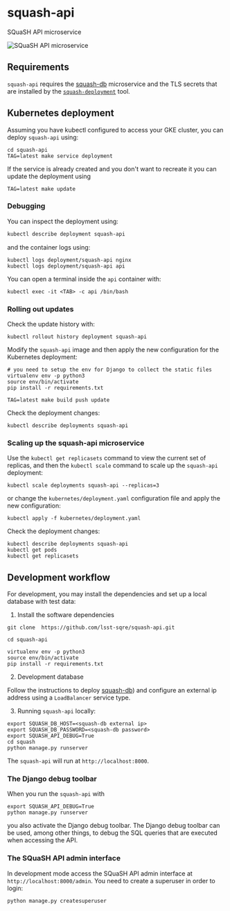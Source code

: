 # squash-api
SQuaSH API microservice

![SQuaSH API microservice](squash-api.png)

## Requirements

`squash-api` requires the [squash-db](https://github.com/lsst-sqre/squash-db) microservice and the TLS secrets that are installed by the
[`squash-deployment`](https://github.com/lsst-sqre/squash-deployment) tool.

## Kubernetes deployment

Assuming you have kubectl configured to access your GKE cluster, you can deploy `squash-api` using:

```
cd squash-api
TAG=latest make service deployment
```

If the service is already created and you don't want to recreate
it you can update the deployment using

```
TAG=latest make update
```


### Debugging

You can inspect the deployment using:

```bash
kubectl describe deployment squash-api
```

and the container logs using:
 
``` 
kubectl logs deployment/squash-api nginx
kubectl logs deployment/squash-api api
```

You can open a terminal inside the `api` container with:

``` 
kubectl exec -it <TAB> -c api /bin/bash
```

### Rolling out updates 

Check the update history with:

```
kubectl rollout history deployment squash-api
```

Modify the `squash-api` image and then apply the new configuration for the Kubernetes deployment:

```
# you need to setup the env for Django to collect the static files
virtualenv env -p python3
source env/bin/activate
pip install -r requirements.txt
 
TAG=latest make build push update
```

Check the deployment changes:
```
kubectl describe deployments squash-api
```

### Scaling up the squash-api microservice

Use the `kubectl get replicasets` command to view the current set of replicas, and then the `kubectl scale` command 
to scale up the `squash-api` deployment:

``` 
kubectl scale deployments squash-api --replicas=3
```

or change the `kubernetes/deployment.yaml` configuration file and apply the new configuration:

```
kubectl apply -f kubernetes/deployment.yaml
```

Check the deployment changes:

``` 
kubectl describe deployments squash-api
kubectl get pods
kubectl get replicasets
```

## Development workflow 

For development, you may install the dependencies and set up a local database with test data:

1. Install the software dependencies
```
git clone  https://github.com/lsst-sqre/squash-api.git

cd squash-api

virtualenv env -p python3
source env/bin/activate
pip install -r requirements.txt
```

2. Development database
 
Follow the instructions to deploy [squash-db](https://github.com/lsst-sqre/squash-db)) and configure an external ip address using a `LoadBalancer` service type.

3. Running `squash-api` locally:

```
export SQUASH_DB_HOST=<squash-db external ip>
export SQUASH_DB_PASSWORD=<squash-db password>
export SQUASH_API_DEBUG=True
cd squash
python manage.py runserver
```

The `squash-api` will run at `http://localhost:8000`. 

### The Django debug toolbar

When you run the `squash-api` with 

```
export SQUASH_API_DEBUG=True
python manage.py runserver
```

you also activate the Django debug toolbar. The Django debug toolbar can be used, among other things, to debug the SQL queries that
are executed when accessing the API.

### The SQuaSH API admin interface

In development mode access the SQuaSH API admin interface at `http://localhost:8000/admin`. 
You need to create a superuser in order to login:
 
```
python manage.py createsuperuser 
```
 

